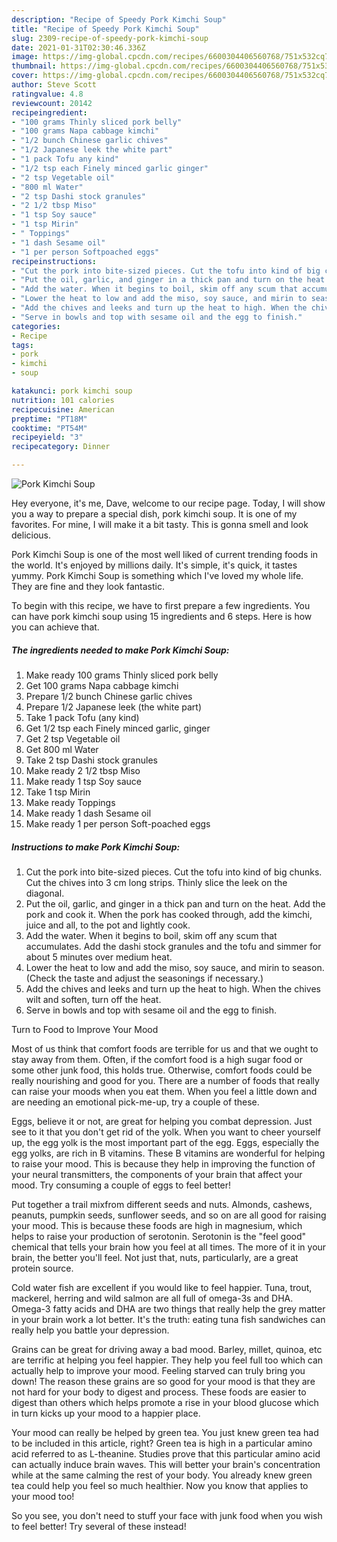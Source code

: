 ```yaml
---
description: "Recipe of Speedy Pork Kimchi Soup"
title: "Recipe of Speedy Pork Kimchi Soup"
slug: 2309-recipe-of-speedy-pork-kimchi-soup
date: 2021-01-31T02:30:46.336Z
image: https://img-global.cpcdn.com/recipes/6600304406560768/751x532cq70/pork-kimchi-soup-recipe-main-photo.jpg
thumbnail: https://img-global.cpcdn.com/recipes/6600304406560768/751x532cq70/pork-kimchi-soup-recipe-main-photo.jpg
cover: https://img-global.cpcdn.com/recipes/6600304406560768/751x532cq70/pork-kimchi-soup-recipe-main-photo.jpg
author: Steve Scott
ratingvalue: 4.8
reviewcount: 20142
recipeingredient:
- "100 grams Thinly sliced pork belly"
- "100 grams Napa cabbage kimchi"
- "1/2 bunch Chinese garlic chives"
- "1/2 Japanese leek the white part"
- "1 pack Tofu any kind"
- "1/2 tsp each Finely minced garlic ginger"
- "2 tsp Vegetable oil"
- "800 ml Water"
- "2 tsp Dashi stock granules"
- "2 1/2 tbsp Miso"
- "1 tsp Soy sauce"
- "1 tsp Mirin"
- " Toppings"
- "1 dash Sesame oil"
- "1 per person Softpoached eggs"
recipeinstructions:
- "Cut the pork into bite-sized pieces. Cut the tofu into kind of big chunks. Cut the chives into 3 cm long strips. Thinly slice the leek on the diagonal."
- "Put the oil, garlic, and ginger in a thick pan and turn on the heat. Add the pork and cook it. When the pork has cooked through, add the kimchi, juice and all, to the pot and lightly cook."
- "Add the water. When it begins to boil, skim off any scum that accumulates. Add the dashi stock granules and the tofu and simmer for about 5 minutes over medium heat."
- "Lower the heat to low and add the miso, soy sauce, and mirin to season. (Check the taste and adjust the seasonings if necessary.)"
- "Add the chives and leeks and turn up the heat to high. When the chives wilt and soften, turn off the heat."
- "Serve in bowls and top with sesame oil and the egg to finish."
categories:
- Recipe
tags:
- pork
- kimchi
- soup

katakunci: pork kimchi soup 
nutrition: 101 calories
recipecuisine: American
preptime: "PT18M"
cooktime: "PT54M"
recipeyield: "3"
recipecategory: Dinner

---
```



![Pork Kimchi Soup](https://img-global.cpcdn.com/recipes/6600304406560768/751x532cq70/pork-kimchi-soup-recipe-main-photo.jpg)

Hey everyone, it's me, Dave, welcome to our recipe page. Today, I will show you a way to prepare a special dish, pork kimchi soup. It is one of my favorites. For mine, I will make it a bit tasty. This is gonna smell and look delicious.

Pork Kimchi Soup is one of the most well liked of current trending foods in the world. It's enjoyed by millions daily. It's simple, it's quick, it tastes yummy. Pork Kimchi Soup is something which I've loved my whole life. They are fine and they look fantastic.




To begin with this recipe, we have to first prepare a few ingredients. You can have pork kimchi soup using 15 ingredients and 6 steps. Here is how you can achieve that.

<!--inarticleads1-->

##### The ingredients needed to make Pork Kimchi Soup:

1. Make ready 100 grams Thinly sliced pork belly
1. Get 100 grams Napa cabbage kimchi
1. Prepare 1/2 bunch Chinese garlic chives
1. Prepare 1/2 Japanese leek (the white part)
1. Take 1 pack Tofu (any kind)
1. Get 1/2 tsp each Finely minced garlic, ginger
1. Get 2 tsp Vegetable oil
1. Get 800 ml Water
1. Take 2 tsp Dashi stock granules
1. Make ready 2 1/2 tbsp Miso
1. Make ready 1 tsp Soy sauce
1. Take 1 tsp Mirin
1. Make ready  Toppings
1. Make ready 1 dash Sesame oil
1. Make ready 1 per person Soft-poached eggs




<!--inarticleads2-->

##### Instructions to make Pork Kimchi Soup:

1. Cut the pork into bite-sized pieces. Cut the tofu into kind of big chunks. Cut the chives into 3 cm long strips. Thinly slice the leek on the diagonal.
1. Put the oil, garlic, and ginger in a thick pan and turn on the heat. Add the pork and cook it. When the pork has cooked through, add the kimchi, juice and all, to the pot and lightly cook.
1. Add the water. When it begins to boil, skim off any scum that accumulates. Add the dashi stock granules and the tofu and simmer for about 5 minutes over medium heat.
1. Lower the heat to low and add the miso, soy sauce, and mirin to season. (Check the taste and adjust the seasonings if necessary.)
1. Add the chives and leeks and turn up the heat to high. When the chives wilt and soften, turn off the heat.
1. Serve in bowls and top with sesame oil and the egg to finish.




Turn to Food to Improve Your Mood


Most of us think that comfort foods are terrible for us and that we ought to stay away from them. Often, if the comfort food is a high sugar food or some other junk food, this holds true. Otherwise, comfort foods could be really nourishing and good for you. There are a number of foods that really can raise your moods when you eat them. When you feel a little down and are needing an emotional pick-me-up, try a couple of these.

Eggs, believe it or not, are great for helping you combat depression. Just see to it that you don't get rid of the yolk. When you want to cheer yourself up, the egg yolk is the most important part of the egg. Eggs, especially the egg yolks, are rich in B vitamins. These B vitamins are wonderful for helping to raise your mood. This is because they help in improving the function of your neural transmitters, the components of your brain that affect your mood. Try consuming a couple of eggs to feel better!

Put together a trail mixfrom different seeds and nuts. Almonds, cashews, peanuts, pumpkin seeds, sunflower seeds, and so on are all good for raising your mood. This is because these foods are high in magnesium, which helps to raise your production of serotonin. Serotonin is the "feel good" chemical that tells your brain how you feel at all times. The more of it in your brain, the better you'll feel. Not just that, nuts, particularly, are a great protein source.

Cold water fish are excellent if you would like to feel happier. Tuna, trout, mackerel, herring and wild salmon are all full of omega-3s and DHA. Omega-3 fatty acids and DHA are two things that really help the grey matter in your brain work a lot better. It's the truth: eating tuna fish sandwiches can really help you battle your depression. 

Grains can be great for driving away a bad mood. Barley, millet, quinoa, etc are terrific at helping you feel happier. They help you feel full too which can actually help to improve your mood. Feeling starved can truly bring you down! The reason these grains are so good for your mood is that they are not hard for your body to digest and process. These foods are easier to digest than others which helps promote a rise in your blood glucose which in turn kicks up your mood to a happier place.

Your mood can really be helped by green tea. You just knew green tea had to be included in this article, right? Green tea is high in a particular amino acid referred to as L-theanine. Studies prove that this particular amino acid can actually induce brain waves. This will better your brain's concentration while at the same calming the rest of your body. You already knew green tea could help you feel so much healthier. Now you know that applies to your mood too!

So you see, you don't need to stuff your face with junk food when you wish to feel better! Try several of these instead!


